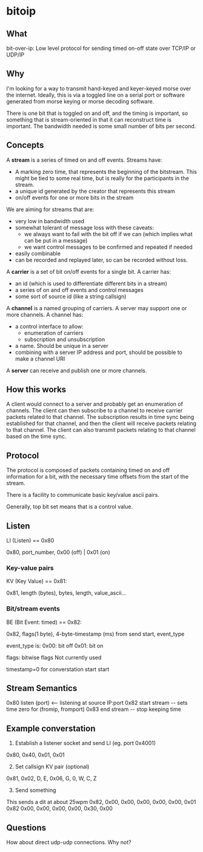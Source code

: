 # bitoip

## What

bit-over-ip: Low level protocol for sending timed on-off state over TCP/IP or UDP/IP

## Why

I'm looking for a way to transmit hand-keyed and keyer-keyed morse over the
internet.  Ideally, this is via a toggled line on a serial port or software
generated from morse keying or morse decoding software.

There is one bit that is toggled on and off, and the timing is important, so something that
is stream-oriented in that it can reconstruct time is important. The bandwidth needed
is some small number of bits per second.


## Concepts

A **stream** is a series of timed on and off events.  Streams have:
 - A marking zero time, that represents the beginning of the bitstream.  This might be tied to some real time, but
 is really for the participants in the stream.
 - a unique id generated by the creator that represents this stream
 - on/off events for one or more bits in the stream

We are aiming for streams that are:
- very low in bandwidth used
- somewhat tolerant of message loss with these caveats:
  - we always want to fail with the bit off if we can (which implies what can be put in a message)
  - we want control messages to be confirmed and repeated if needed
- easily combinable
- can be recorded and replayed later, so can be recorded without loss.

A **carrier** is a set of bit on/off events for a single bit.  A carrier has:
 - an id (which is used to differentiate different bits in a stream)
 - a series of on and off events and control messages
 - some sort of source id (like a string callsign)

A **channel** is a named grouping of carriers.  A server may support one or more channels.  A channel has:
 - a control interface to allow:
    - enumeration of carriers
    - subscription and unsubscription
 - a name.  Should be unique in a server
 - combining with a server IP address and port, should be possible to make a channel URI

A **server** can receive and publish one or more channels.

## How this works

A client would connect to a server and probably get an enumeration of channels.  The client can then
subscribe to a channel to receive carrier packets related to that channel.  The subscription results in time
sync being established for that channel, and then the client will receive packets relating to that channel.  The client
can also transmit packets relating to that channel based on the time sync.



## Protocol

The protocol is composed of packets containing timed on and off information for a bit, with the
necessary time offsets from the start of the stream.

There is a facility to communicate basic key/value ascii pairs.

Generally, top bit set means that is a control value.

## Listen
LI (Listen) == 0x80

0x80, port_number, 0x00 (off) | 0x01 (on)

### Key-value pairs

KV (Key Value) == 0x81:

0x81, length (bytes), bytes, length, value_ascii...

### Bit/stream events

BE (Bit Event: timed) == 0x82:

0x82, flags(1 byte), 4-byte-timestamp (ms) from send start, event_type

event_type is:
0x00: bit off
0x01: bit on

flags: bitwise flags
Not currently used

timestamp=0 for converstation start start

## Stream Semantics
0x80 listen (port) <-- listening at source IP:port
0x82 start stream -- sets time zero for (fromip, fromport)
0x83 end stream  -- stop keeping time

## Example converstation 

1. Establish a listener socket and send LI (eg. port 0x4001)

0x80, 0x40, 0x01, 0x01

2. Set callsign KV pair (optional)

0x81, 0x02, D, E, 0x06, G, 0, W, C, Z

3. Send something

This sends a dit at about 25wpm
0x82, 0x00, 0x00, 0x00, 0x00, 0x00, 0x01
0x82 0x00, 0x00, 0x00, 0x00, 0x30, 0x00








## Questions

How about direct udp-udp connections. Why not?


